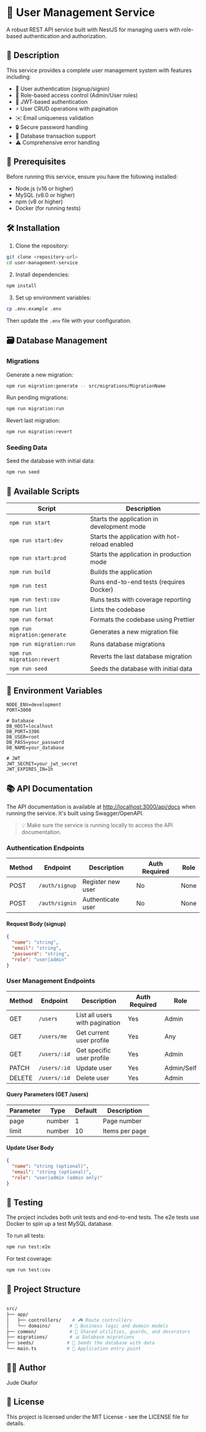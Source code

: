 # 🚀 User Management Service

A robust REST API service built with NestJS for managing users with role-based authentication and authorization.

## 📝 Description

This service provides a complete user management system with features including:

- 🔐 User authentication (signup/signin)
- 👥 Role-based access control (Admin/User roles)
- 🎫 JWT-based authentication
- ⚡ User CRUD operations with pagination
- ✉️ Email uniqueness validation
- 🔒 Secure password handling
- 💾 Database transaction support
- ⚠️ Comprehensive error handling

## 🔧 Prerequisites

Before running this service, ensure you have the following installed:

- Node.js (v16 or higher)
- MySQL (v8.0 or higher)
- npm (v8 or higher)
- Docker (for running tests)

## 🛠️ Installation

1. Clone the repository:

```bash
git clone <repository-url>
cd user-management-service
```

2. Install dependencies:

```bash
npm install
```

3. Set up environment variables:

```bash
cp .env.example .env
```

Then update the `.env` file with your configuration.

## 🗃️ Database Management

### Migrations

Generate a new migration:

```bash
npm run migration:generate -- src/migrations/MigrationName
```

Run pending migrations:

```bash
npm run migration:run
```

Revert last migration:

```bash
npm run migration:revert
```

### Seeding Data

Seed the database with initial data:

```bash
npm run seed
```

## 📜 Available Scripts

| Script | Description |
|--------|-------------|
| `npm run start` | Starts the application in development mode |
| `npm run start:dev` | Starts the application with hot-reload enabled |
| `npm run start:prod` | Starts the application in production mode |
| `npm run build` | Builds the application |
| `npm run test` | Runs end-to-end tests (requires Docker) |
| `npm run test:cov` | Runs tests with coverage reporting |
| `npm run lint` | Lints the codebase |
| `npm run format` | Formats the codebase using Prettier |
| `npm run migration:generate` | Generates a new migration file |
| `npm run migration:run` | Runs database migrations |
| `npm run migration:revert` | Reverts the last database migration |
| `npm run seed` | Seeds the database with initial data |

## 🔐 Environment Variables

```env
NODE_ENV=development
PORT=3000

# Database
DB_HOST=localhost
DB_PORT=3306
DB_USER=root
DB_PASS=your_password
DB_NAME=your_database

# JWT
JWT_SECRET=your_jwt_secret
JWT_EXPIRES_IN=1h
```

## 📚 API Documentation

The API documentation is available at [http://localhost:3000/api/docs](http://localhost:3000/api/docs) when running the service. It's built using Swagger/OpenAPI.

> 💡 Make sure the service is running locally to access the API documentation.

### Authentication Endpoints

| Method | Endpoint | Description | Auth Required | Role |
|--------|----------|-------------|---------------|------|
| POST | `/auth/signup` | Register new user | No | None |
| POST | `/auth/signin` | Authenticate user | No | None |

#### Request Body (signup)

```json
{
  "name": "string",
  "email": "string",
  "password": "string",
  "role": "user|admin"
}
```

### User Management Endpoints

| Method | Endpoint | Description | Auth Required | Role |
|--------|----------|-------------|---------------|------|
| GET | `/users` | List all users with pagination | Yes | Admin |
| GET | `/users/me` | Get current user profile | Yes | Any |
| GET | `/users/:id` | Get specific user profile | Yes | Admin |
| PATCH | `/users/:id` | Update user | Yes | Admin/Self |
| DELETE | `/users/:id` | Delete user | Yes | Admin |

#### Query Parameters (GET /users)

| Parameter | Type | Default | Description |
|-----------|------|---------|-------------|
| page | number | 1 | Page number |
| limit | number | 10 | Items per page |

#### Update User Body

```json
{
  "name": "string (optional)",
  "email": "string (optional)",
  "role": "user|admin (admin only)"
}
```

## 🧪 Testing

The project includes both unit tests and end-to-end tests. The e2e tests use Docker to spin up a test MySQL database.

To run all tests:

```bash
npm run test:e2e
```

For test coverage:

```bash
npm run test:cov
```

## 📁 Project Structure

```bash

src/
├── app/
│   ├── controllers/    # 🎮 Route controllers
│   └── domains/       # 💼 Business logic and domain models
├── common/            # 🔧 Shared utilities, guards, and decorators
├── migrations/        # 📊 Database migrations
├── seeds/            # 🌱 Seeds the database with data
└── main.ts           # 🎯 Application entry point
```

## 👨‍💻 Author

Jude Okafor

## 📄 License

This project is licensed under the MIT License - see the LICENSE file for details.
